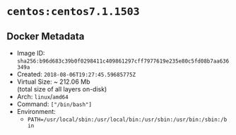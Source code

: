 # `centos:centos7.1.1503`

## Docker Metadata

- Image ID: `sha256:b96d683c39b0f0298411c409861297cff7977619e235e80c5fd08b7aa636349a`
- Created: `2018-08-06T19:27:45.59685775Z`
- Virtual Size: ~ 212.06 Mb  
  (total size of all layers on-disk)
- Arch: `linux`/`amd64`
- Command: `["/bin/bash"]`
- Environment:
  - `PATH=/usr/local/sbin:/usr/local/bin:/usr/sbin:/usr/bin:/sbin:/bin`
